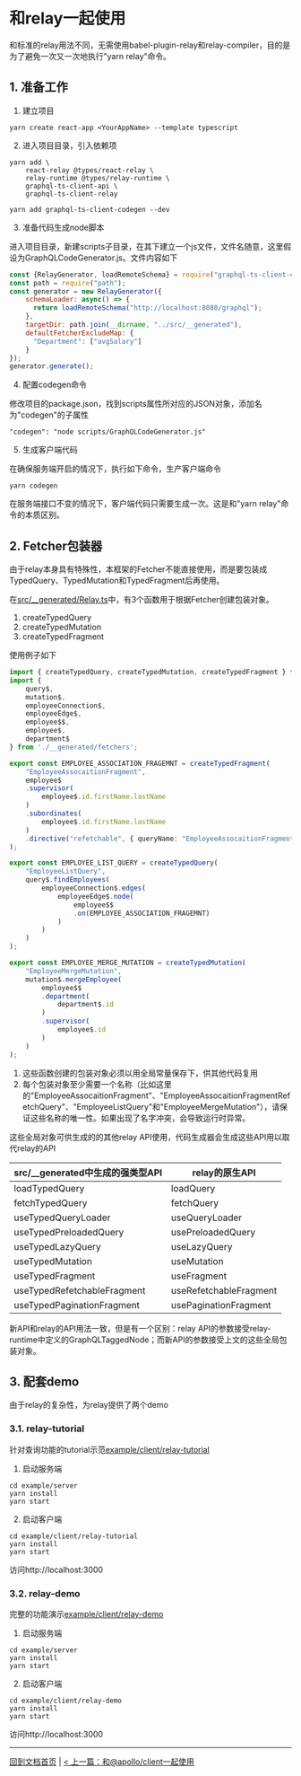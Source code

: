 # 和relay一起使用

和标准的relay用法不同，无需使用babel-plugin-relay和relay-compiler，目的是为了避免一次又一次地执行"yarn relay"命令。

## 1. 准备工作

1. 建立项目

```
yarn create react-app <YourAppName> --template typescript

```
2. 进入项目目录，引入依赖项

```
yarn add \
    react-relay @types/react-relay \
    relay-runtime @types/relay-runtime \
    graphql-ts-client-api \
    graphql-ts-client-relay

yarn add graphql-ts-client-codegen --dev
```

3. 准备代码生成node脚本

进入项目目录，新建scripts子目录，在其下建立一个js文件，文件名随意，这里假设为GraphQLCodeGenerator.js。文件内容如下

```js
const {RelayGenerator, loadRemoteSchema} = require("graphql-ts-client-codegen");
const path = require("path");
const generator = new RelayGenerator({
    schemaLoader: async() => {
      return loadRemoteSchema("http://localhost:8080/graphql");
    },
    targetDir: path.join(__dirname, "../src/__generated"),
    defaultFetcherExcludeMap: {
      "Department": ["avgSalary"]
    }
});
generator.generate();
```
4. 配置codegen命令

修改项目的package.json，找到scripts属性所对应的JSON对象，添加名为"codegen"的子属性
```
"codegen": "node scripts/GraphQLCodeGenerator.js"
```
5. 生成客户端代码

在确保服务端开启的情况下，执行如下命令，生产客户端命令
```
yarn codegen
```
在服务端接口不变的情况下，客户端代码只需要生成一次。这是和"yarn relay"命令的本质区别。

## 2. Fetcher包装器

由于relay本身具有特殊性，本框架的Fetcher不能直接使用，而是要包装成TypedQuery、TypedMutation和TypedFragment后再使用。

在[src/__generated/Relay.ts](../example/client/relay-demo/src/__generated/Relay.ts)中，有3个函数用于根据Fetcher创建包装对象。

1. createTypedQuery
2. createTypedMutation
3. createTypedFragment

使用例子如下

```ts
import { createTypedQuery, createTypedMutation, createTypedFragment } from './__generated';
import { 
    query$, 
    mutation$, 
    employeeConnection$, 
    employeeEdge$, 
    employee$$, 
    employee$, 
    department$ 
} from './__generated/fetchers';

export const EMPLOYEE_ASSOCIATION_FRAGEMNT = createTypedFragment(
    "EmployeeAssocaitionFragment",
    employee$
    .supervisor(
        employee$.id.firstName.lastName
    )
    .subordinates(
        employee$.id.firstName.lastName
    )
    .directive("refetchable", { queryName: "EmployeeAssocaitionFragmentRefetchQuery" })
);

export const EMPLOYEE_LIST_QUERY = createTypedQuery(
    "EmployeeListQuery",
    query$.findEmployees(
        employeeConnection$.edges(
            employeeEdge$.node(
                employee$$
                .on(EMPLOYEE_ASSOCIATION_FRAGEMNT)
            )
        )
    )
);

export const EMPLOYEE_MERGE_MUTATION = createTypedMutation(
    "EmployeeMergeMutation",
    mutation$.mergeEmployee(
        employee$$
        .department(
            department$.id
        )
        .supervisor(
            employee$.id
        )
    )
);
```

1. 这些函数创建的包装对象必须以用全局常量保存下，供其他代码复用
2. 每个包装对象至少需要一个名称（比如这里的"EmployeeAssocaitionFragment"、"EmployeeAssocaitionFragmentRefetchQuery"、"EmployeeListQuery"和"EmployeeMergeMutation"），请保证这些名称的唯一性。如果出现了名字冲突，会导致运行时异常。

这些全局对象可供生成的的其他relay API使用，代码生成器会生成这些API用以取代relay的API

|src/__generated中生成的强类型API|relay的原生API|
|----------|-------------|
|loadTypedQuery|loadQuery|
|fetchTypedQuery|fetchQuery|
|useTypedQueryLoader|useQueryLoader|
|useTypedPreloadedQuery|usePreloadedQuery|
|useTypedLazyQuery|useLazyQuery|
|useTypedMutation|useMutation|
|useTypedFragment|useFragment|
|useTypedRefetchableFragment|useRefetchableFragment|
|useTypedPaginationFragment|usePaginationFragment|

新API和relay的API用法一致，但是有一个区别：relay API的参数接受relay-runtime中定义的GraphQLTaggedNode；而新API的参数接受上文的这些全局包装对象。

## 3. 配套demo

由于relay的复杂性，为relay提供了两个demo

### 3.1. relay-tutorial

针对查询功能的tutorial示范[example/client/relay-tutorial](../example/client/relay-tutorial)
1. 启动服务端
```
cd example/server
yarn install
yarn start
```

2. 启动客户端
```
cd example/client/relay-tutorial
yarn install
yarn start
```
访问http://localhost:3000

### 3.2. relay-demo

完整的功能演示[example/client/relay-demo](../example/client/relay-demo)
1. 启动服务端
```
cd example/server
yarn install
yarn start
```

2. 启动客户端
```
cd example/client/relay-demo
yarn install
yarn start
```
访问http://localhost:3000

----------------------

[回到文档首页](./README_zh_CN.md) | [< 上一篇：和@apollo/client一起使用](./apollo_zh_CN.md)
